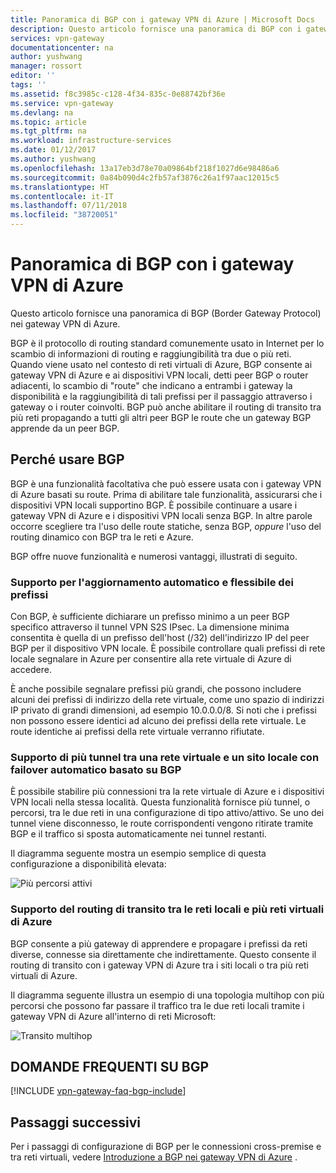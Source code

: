 ```yaml
---
title: Panoramica di BGP con i gateway VPN di Azure | Microsoft Docs
description: Questo articolo fornisce una panoramica di BGP con i gateway VPN di Azure.
services: vpn-gateway
documentationcenter: na
author: yushwang
manager: rossort
editor: ''
tags: ''
ms.assetid: f8c3985c-c128-4f34-835c-0e88742bf36e
ms.service: vpn-gateway
ms.devlang: na
ms.topic: article
ms.tgt_pltfrm: na
ms.workload: infrastructure-services
ms.date: 01/12/2017
ms.author: yushwang
ms.openlocfilehash: 13a17eb3d78e70a09864bf218f1027d6e98486a6
ms.sourcegitcommit: 0a84b090d4c2fb57af3876c26a1f97aac12015c5
ms.translationtype: HT
ms.contentlocale: it-IT
ms.lasthandoff: 07/11/2018
ms.locfileid: "38720051"
---
```

# <a name="overview-of-bgp-with-azure-vpn-gateways"></a>Panoramica di BGP con i gateway VPN di Azure
Questo articolo fornisce una panoramica di BGP (Border Gateway Protocol) nei gateway VPN di Azure.

BGP è il protocollo di routing standard comunemente usato in Internet per lo scambio di informazioni di routing e raggiungibilità tra due o più reti. Quando viene usato nel contesto di reti virtuali di Azure, BGP consente ai gateway VPN di Azure e ai dispositivi VPN locali, detti peer BGP o router adiacenti, lo scambio di "route" che indicano a entrambi i gateway la disponibilità e la raggiungibilità di tali prefissi per il passaggio attraverso i gateway o i router coinvolti. BGP può anche abilitare il routing di transito tra più reti propagando a tutti gli altri peer BGP le route che un gateway BGP apprende da un peer BGP. 

## <a name="why"></a>Perché usare BGP
BGP è una funzionalità facoltativa che può essere usata con i gateway VPN di Azure basati su route. Prima di abilitare tale funzionalità, assicurarsi che i dispositivi VPN locali supportino BGP. È possibile continuare a usare i gateway VPN di Azure e i dispositivi VPN locali senza BGP. In altre parole occorre scegliere tra l'uso delle route statiche, senza BGP, *oppure* l'uso del routing dinamico con BGP tra le reti e Azure.

BGP offre nuove funzionalità e numerosi vantaggi, illustrati di seguito.

### <a name="prefix"></a>Supporto per l'aggiornamento automatico e flessibile dei prefissi
Con BGP, è sufficiente dichiarare un prefisso minimo a un peer BGP specifico attraverso il tunnel VPN S2S IPsec. La dimensione minima consentita è quella di un prefisso dell'host (/32) dell'indirizzo IP del peer BGP per il dispositivo VPN locale. È possibile controllare quali prefissi di rete locale segnalare in Azure per consentire alla rete virtuale di Azure di accedere.

È anche possibile segnalare prefissi più grandi, che possono includere alcuni dei prefissi di indirizzo della rete virtuale, come uno spazio di indirizzi IP privato di grandi dimensioni, ad esempio 10.0.0.0/8. Si noti che i prefissi non possono essere identici ad alcuno dei prefissi della rete virtuale. Le route identiche ai prefissi della rete virtuale verranno rifiutate.

### <a name="multitunnel"></a>Supporto di più tunnel tra una rete virtuale e un sito locale con failover automatico basato su BGP
È possibile stabilire più connessioni tra la rete virtuale di Azure e i dispositivi VPN locali nella stessa località. Questa funzionalità fornisce più tunnel, o percorsi, tra le due reti in una configurazione di tipo attivo/attivo. Se uno dei tunnel viene disconnesso, le route corrispondenti vengono ritirate tramite BGP e il traffico si sposta automaticamente nei tunnel restanti.

Il diagramma seguente mostra un esempio semplice di questa configurazione a disponibilità elevata:

![Più percorsi attivi](./media/vpn-gateway-bgp-overview/multiple-active-tunnels.png)

### <a name="transitrouting"></a>Supporto del routing di transito tra le reti locali e più reti virtuali di Azure
BGP consente a più gateway di apprendere e propagare i prefissi da reti diverse, connesse sia direttamente che indirettamente. Questo consente il routing di transito con i gateway VPN di Azure tra i siti locali o tra più reti virtuali di Azure.

Il diagramma seguente illustra un esempio di una topologia multihop con più percorsi che possono far passare il traffico tra le due reti locali tramite i gateway VPN di Azure all'interno di reti Microsoft:

![Transito multihop](./media/vpn-gateway-bgp-overview/full-mesh-transit.png)

## <a name="faq"></a>DOMANDE FREQUENTI SU BGP
[!INCLUDE [vpn-gateway-faq-bgp-include](../../includes/vpn-gateway-faq-bgp-include.md)]

## <a name="next-steps"></a>Passaggi successivi
Per i passaggi di configurazione di BGP per le connessioni cross-premise e tra reti virtuali, vedere [Introduzione a BGP nei gateway VPN di Azure](vpn-gateway-bgp-resource-manager-ps.md) .

